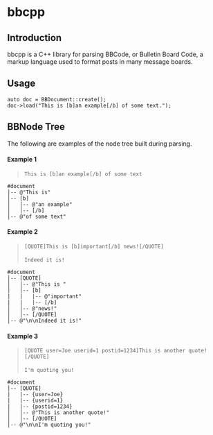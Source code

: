 # bbcpp

## Introduction

bbcpp is a C++ library for parsing BBCode, or Bulletin Board Code, a markup language used to format posts in many message boards.

## Usage
    auto doc = BBDocument::create();
    doc->load("This is [b]an example[/b] of some text.");

## BBNode Tree

The following are examples of the node tree built during parsing.

#### Example 1

> `This is [b]an example[/b] of some text`

```
#document
│-- @"This is"
│-- [b]  
│   │-- @"an example"
│   │-- [/b]
│-- @"of some text"
```

#### Example 2

> `[QUOTE]This is [b]important[/b] news![/QUOTE]` <br/><br/>
> `Indeed it is!`

```
#document
│-- [QUOTE]  
│   │-- @"This is " 
│   │-- [b]
|   |   |-- @"important"
|   |   |-- [/b]
│   │-- @"news!"
│   │-- [/QUOTE]
│-- @"\n\nIndeed it is!"
```

#### Example 3
> `[QUOTE user=Joe userid=1 postid=1234]This is another quote![/QUOTE]`<br/><br/>
> `I'm quoting you!`

```
#document
│-- [QUOTE]
|   |-- {user=Joe}
|   |-- {userid=1}
|   |-- {postid=1234} 
│   │-- @"This is another quote!"
│   │-- [/QUOTE]
│-- @"\n\nI'm quoting you!"
```
